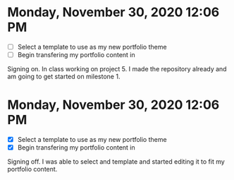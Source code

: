 # Monday, November 30, 2020 12:06 PM
- [ ] Select a template to use as my new portfolio theme
- [ ] Begin transfering my portfolio content in 

Signing on. In class working on project 5. I made the repository already and am going to get started on milestone 1. 

# Monday, November 30, 2020 12:06 PM
- [x] Select a template to use as my new portfolio theme
- [x] Begin transfering my portfolio content in 

Signing off. I was able to select and template and started editing it to fit my portfolio content. 